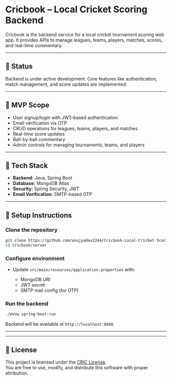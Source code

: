 # Cricbook – Local Cricket Scoring Backend

Cricbook is the backend service for a local cricket tournament scoring web app. It provides APIs to manage leagues, teams, players, matches, scores, and real-time commentary.

---

## 🚧 Status
Backend is under active development. Core features like authentication, match management, and score updates are implemented.  

---

## 📌 MVP Scope
- User signup/login with JWT-based authentication
- Email verification via OTP
- CRUD operations for leagues, teams, players, and matches
- Real-time score updates
- Ball-by-ball commentary
- Admin controls for managing tournaments, teams, and players

---

## 🧰 Tech Stack
- **Backend:** Java, Spring Boot  
- **Database:** MongoDB Atlas  
- **Security:** Spring Security, JWT  
- **Email Verification:** SMTP-based OTP  

---

## 📂 Setup Instructions

### Clone the repository
```bash
git clone https://github.com/anujyadav2244/Cricbook-Local-Cricket-Scoring-Web-App.git
cd cricbook/server
````

### Configure environment

* Update `src/main/resources/application.properties` with:

  * MongoDB URI
  * JWT secret
  * SMTP mail config (for OTP)

### Run the backend

```bash
./mvnw spring-boot:run
```

Backend will be available at `http://localhost:8080`.

---


---

## 📄 License
This project is licensed under the [CRIC License](./LICENSE).  
You are free to use, modify, and distribute this software with proper attribution.
